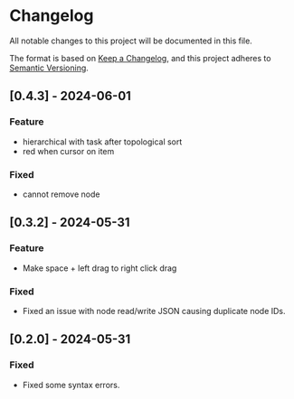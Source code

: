 # Changelog

All notable changes to this project will be documented in this file.

The format is based on [Keep a Changelog](https://keepachangelog.com/en/1.0.0/), 
and this project adheres to [Semantic Versioning](https://semver.org/spec/v2.0.0.html).

## [0.4.3] - 2024-06-01
### Feature
- hierarchical with task after topological sort
- red when cursor on item

### Fixed
- cannot remove node

## [0.3.2] - 2024-05-31
### Feature
- Make space + left drag to right click drag

### Fixed
- Fixed an issue with node read/write JSON causing duplicate node IDs.

## [0.2.0] - 2024-05-31
### Fixed
- Fixed some syntax errors.
